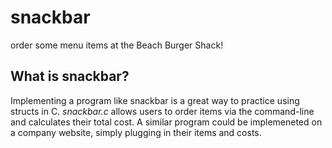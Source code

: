 # snackbar
order some menu items at the Beach Burger Shack!

## What is snackbar?
Implementing a program like snackbar is a great way to practice using structs in C. *snackbar.c* allows users to order items via the command-line and calculates their total cost. 
A similar program could be implemeneted on a company website, simply plugging in their items and costs.
